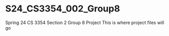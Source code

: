 # S24_CS3354_002_Group8
Spring 24 CS 3354 Section 2 Group 8 Project
This is where project files will go